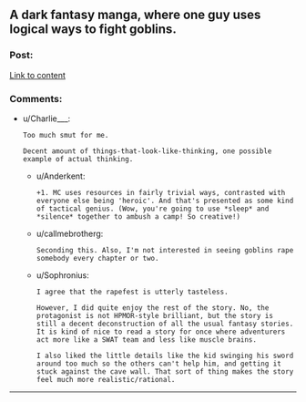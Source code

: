 ## A dark fantasy manga, where one guy uses logical ways to fight goblins.

### Post:

[Link to content](http://www.mangareader.net/goblin-slayer)

### Comments:

- u/Charlie___:
  ```
  Too much smut for me.

  Decent amount of things-that-look-like-thinking, one possible example of actual thinking.
  ```

  - u/Anderkent:
    ```
    +1. MC uses resources in fairly trivial ways, contrasted with everyone else being 'heroic'. And that's presented as some kind of tactical genius. (Wow, you're going to use *sleep* and *silence* together to ambush a camp! So creative!)
    ```

  - u/callmebrotherg:
    ```
    Seconding this. Also, I'm not interested in seeing goblins rape somebody every chapter or two.
    ```

  - u/Sophronius:
    ```
    I agree that the rapefest is utterly tasteless.

    However, I did quite enjoy the rest of the story. No, the protagonist is not HPMOR-style brilliant, but the story is still a decent deconstruction of all the usual fantasy stories. It is kind of nice to read a story for once where adventurers act more like a SWAT team and less like muscle brains. 

    I also liked the little details like the kid swinging his sword around too much so the others can't help him, and getting it stuck against the cave wall. That sort of thing makes the story feel much more realistic/rational.
    ```

---

